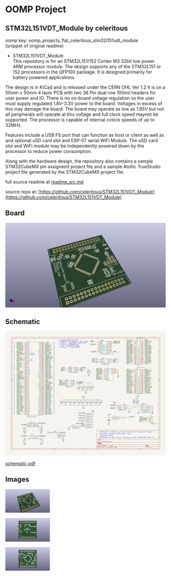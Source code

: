 # OOMP Project  
## STM32L151VDT_Module  by celeritous  
  
oomp key: oomp_projects_flat_celeritous_stm32l151vdt_module  
(snippet of original readme)  
  
- STM32L151VDT_Module  
This repository is for an STM32L151/152 Cortex M3 32bit low power ARM  processor module. The design supports any of the STM32L151 or 152 processors in the QFP100 package. It is designed primarily for battery powered applications.   
  
The design is in KiCad and is released under the CERN OHL Ver 1.2 It is on a 50mm x 50mm 4 layer PCB with two 38 Pin dual row 100mil headers for user power and IO. There is no on-board voltage regulation so the user must supply regulated 1.8V-3.3V power to the board. Voltages in excess of this may damage the board. The board may operate as low as 1.65V but not all peripherals will operate at this voltage and full clock speed maynot be supported. The processor is capable of internal cclock speeds of up to 32MHz.   
  
Features include a USB FS port that can function as host or client as well as and optional uSD card slot and ESP-07 serial WiFi Module. The uSD card slot and WiFi module may be independently powered down by the processor to reduce power consumption.   
  
Along with the hardware design, the repository also contains a sample STM32CubeMX pin assignemt project file and a sample Atollic TrueStudio project file generated by the STM32CubeMX project file.   
  
  full source readme at [readme_src.md](readme_src.md)  
  
source repo at: [https://github.com/celeritous/STM32L151VDT_Module](https://github.com/celeritous/STM32L151VDT_Module)  
## Board  
  
[![working_3d.png](working_3d_600.png)](working_3d.png)  
## Schematic  
  
[![working_schematic.png](working_schematic_600.png)](working_schematic.png)  
  
[schematic pdf](working_schematic.pdf)  
## Images  
  
[![working_3d.png](working_3d_140.png)](working_3d.png)  
  
[![working_3d_back.png](working_3d_back_140.png)](working_3d_back.png)  
  
[![working_3d_front.png](working_3d_front_140.png)](working_3d_front.png)  
